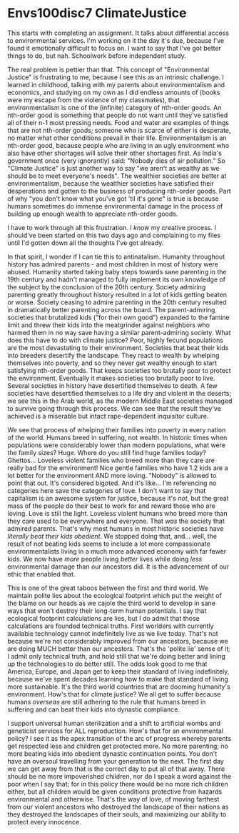 # Envs100disc7 ClimateJustice

This starts with completing an assignment.  It talks about differential access to environmental services.  I'm working on it the day it's due, because I've found it emotionally difficult to focus on.  I want to say that I've got better things to do, but nah.  Schoolwork before independent study.  

The real problem is pettier than that.  This concept of "Environmental Justice" is frustrating to me, because I see this as an intrinsic challenge.  I learned in childhood, talking with my parents about environmentalism and economics, and studying on my own as I did endless amounts of (books were my escape from the violence of my classmates), that environmentalism is one of the (infinite) category of nth-order goods.  An nth-order good is something that people do not want until they've satisfied all of their n-1 most pressing needs.  Food and water are examples of things that are not nth-order goods; someone who is scarce of either is desperate, no matter what other conditions prevail in their life.  Environmentalism is an nth-order good, because people who are living in an ugly environment who also have other shortages will solve their other shortages first.  As India's government once (very ignorantly) said: "Nobody dies of air pollution."  So "Climate Justice" is just another way to say "we aren't as wealthy as we should be to meet everyone's needs".  The wealthier societies are better at environmentalism, because the wealthier societies have satisfied their desperations and gotten to the business of producing nth-order goods.  Part of why "you don't know what you've got 'til it's gone" is true is because humans sometimes do immense environmental damage in the process of building up enough wealth to appreciate nth-order goods.

I have to work through all this frustration.  I *know* my creative process.  I should've been started on this two days ago and complaining to my files until I'd gotten down all the thoughts I've got already.

In that spirit, I wonder if I can tie this to antinatalism.  Humanity throughout history has admired parents - and most children in most of history were abused.  Humanity started taking baby steps towards sane parenting in the 19th century and hadn't managed to fully implement its own knowledge of the subject by the conclusion of the 20th century.  Society admiring parenting greatly throughout history resulted in a lot of kids getting beaten or worse.  Society ceasing to admire parenting in the 20th century resulted in dramatically better parenting across the board.  The parent-admiring societies that brutalized kids ("for their own good") expanded to the famine limit and threw their kids into the meatgrinder against neighbors who harmed them in no way save having a similar parent-admiring society.  What does this have to do with climate justice?  Poor, highly fecund populations are the most devastating to their environment.  Societies that beat their kids into breeders desertify the landscape.  They react to wealth by whelping themselves into poverty, and so they never get wealthy enough to start satisfying nth-order goods.  That keeps societies too brutally poor to protect the environment.  Eventually it makes societies too brutally poor to live.  Several societies in history have desertified themselves to death.  A few societies have desertified themselves to a life dry and violent in the deserts; we see this in the Arab world, as the modern Middle East societies managed to survive going through this process.  We can see that the result they've achieved is a miserable but intact rape-dependent inquisitor culture.

We see that process of whelping their families into poverty in every nation of the world.  Humans breed in suffering, not wealth.  In historic times when populations were considerably lower than modern populations, what were the family sizes?  Huge.  Where do you still find huge families today?  Ghettos...  Loveless violent families who breed more than they care are really bad for the environment!  Nice gentle families who have 1.2 kids are a lot better for the environment AND more loving.  "Nobody" is allowed to point that out.  It's considered bigoted.  And it's like...  I'm referencing no categories here save the categories of love.  I don't want to say that capitalism is an awesome system for justice, because it's *not*, but the great mass of the people do their best to work for and reward those who are loving.  Love is still the light.  Loveless violent humans who breed more than they care used to be everywhere and everyone.  That *was* the society that admired parents.  That's why most humans in most historic societies have *literally beat their kids obedient*.  We stopped doing that, and... well, the result of not beating kids seems to include a lot more compassionate environmentalists living in a much more advanced economy with far fewer kids.  We now have *more* people living *better* lives while doing *less* environmental damage than our ancestors did.  It is the advancement of our ethic that enabled that.

This is one of the great taboos between the first and third world.  We maintain polite lies about the ecological footprint which put the weight of the blame on our heads as we cajole the third world to develop in sane ways that won't destroy their long-term human potentials.  I say that ecological footprint calculations are lies, but I do admit that those calculations are founded technical truths.  First worlders with currently available technology cannot indefinitely live as we live today.  That's not because we're not considerably improved from our ancestors, because we are doing MUCH better than our ancestors.  That's the 'polite lie' sense of it; I admit only technical truth, and hold still that we're doing better and lining up the technologies to do better still.  The odds look good to me that America, Europe, and Japan get to keep their standard of living indefinitely, because we've spent decades learning how to make that standard of living more sustainable.  It's the third world countries that are dooming humanity's environment.  How's that for climate justice?  We all get to suffer because humans *overseas* are still adhering to the rule that humans breed in suffering and can beat their kids into dynastic compliance.

I support universal human sterilization and a shift to artificial wombs and geneticist services for ALL reproduction.  How's that for an environmental policy?  I see it as the apex transition of the arc of progress whereby parents get respected less and children get protected more.  No more parenting; no more beating kids into obedient dynastic continuation points.  You don't have an oversoul travelling from your generation to the next.  The first day we can get away from that is the correct day to put all of that away.  There should be no more impoverished children, nor do I speak a word against the poor when I say that; for in this policy there would be no more rich children either, but all children would be given conditions protective from hazards environmental and otherwise.  That's the way of love, of moving farthest from our violent ancestors who destroyed the landscape of their nations as they destroyed the landscapes of their souls, and maximizing our ability to protect every innocence.